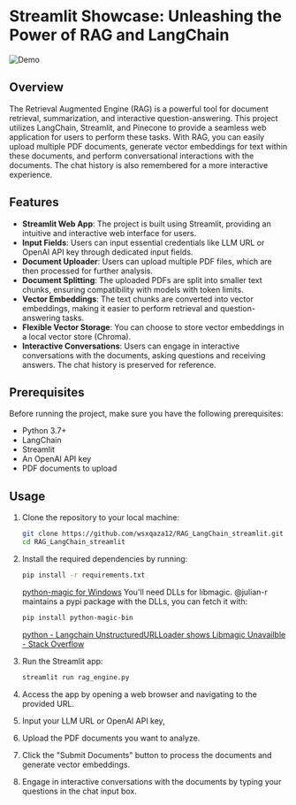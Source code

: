 # Streamlit Showcase: Unleashing the Power of RAG and LangChain

![Demo](data/demo.gif)

## Overview

The Retrieval Augmented Engine (RAG) is a powerful tool for document retrieval, summarization, and interactive question-answering. This project utilizes LangChain, Streamlit, and Pinecone to provide a seamless web application for users to perform these tasks. With RAG, you can easily upload multiple PDF documents, generate vector embeddings for text within these documents, and perform conversational interactions with the documents. The chat history is also remembered for a more interactive experience.


## Features

- **Streamlit Web App**: The project is built using Streamlit, providing an intuitive and interactive web interface for users.
- **Input Fields**: Users can input essential credentials like LLM URL or OpenAI API key through dedicated input fields.
- **Document Uploader**: Users can upload multiple PDF files, which are then processed for further analysis.
- **Document Splitting**: The uploaded PDFs are split into smaller text chunks, ensuring compatibility with models with token limits.
- **Vector Embeddings**: The text chunks are converted into vector embeddings, making it easier to perform retrieval and question-answering tasks.
- **Flexible Vector Storage**: You can choose to store vector embeddings in a local vector store (Chroma).
- **Interactive Conversations**: Users can engage in interactive conversations with the documents, asking questions and receiving answers. The chat history is preserved for reference.


## Prerequisites

Before running the project, make sure you have the following prerequisites:

- Python 3.7+
- LangChain
- Streamlit
- An OpenAI API key
- PDF documents to upload

## Usage

1. Clone the repository to your local machine:

   ```bash
   git clone https://github.com/wsxqaza12/RAG_LangChain_streamlit.git
   cd RAG_LangChain_streamlit
   ```

2. Install the required dependencies by running:

   ```bash
   pip install -r requirements.txt
   ```

   [python-magic for Windows](https://pypi.org/project/python-magic/)
   You'll need DLLs for libmagic. @julian-r maintains a pypi package with the DLLs, you can fetch it with:

   ```bash
   pip install python-magic-bin
   ```

   [python - Langchain UnstructuredURLLoader shows Libmagic Unavailble - Stack Overflow](https://stackoverflow.com/questions/77475671/langchain-unstructuredurlloader-shows-libmagic-unavailble)

3. Run the Streamlit app:

   ```bash
   streamlit run rag_engine.py
   ```

4. Access the app by opening a web browser and navigating to the provided URL.

5. Input your LLM URL or OpenAI API key, 

6. Upload the PDF documents you want to analyze.

7. Click the "Submit Documents" button to process the documents and generate vector embeddings.

8. Engage in interactive conversations with the documents by typing your questions in the chat input box.
